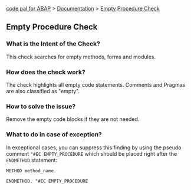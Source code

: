 [code pal for ABAP](../../README.md) > [Documentation](../check_documentation.md) > [Empty Procedure Check](empty-procedure.md)

## Empty Procedure Check

### What is the Intent of the Check?

This check searches for empty methods, forms and modules.

### How does the check work?

The check highlights all empty code statements. Comments and Pragmas are also classified as "empty".

### How to solve the issue?

Remove the empty code blocks if they are not needed.

### What to do in case of exception?

In exceptional cases, you can suppress this finding by using the pseudo comment `"#EC EMPTY_PROCEDURE` which should be placed right after the `ENDMETHOD` statement:

```abap
METHOD method_name.

ENDMETHOD. "#EC EMPTY_PROCEDURE
```
